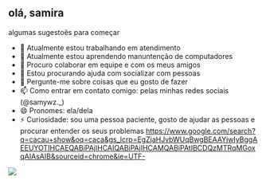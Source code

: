 ## olá, samira

algumas sugestoẽs para começar

- 🔭 Atualmente estou trabalhando em atendimento
- 🌱 Atualmente estou aprendendo manuntenção de computadores
- 👯 Procuro colaborar em equipe e com os meus amigos
- 🤔 Estou procurando ajuda com socializar com pessoas
- 💬 Pergunte-me sobre coisas que eu gosto de fazer
- 📫 Como entrar em contato comigo: pelas minhas redes sociais (@samywz._)
- 😄 Pronomes: ela/dela
- ⚡ Curiosidade: sou uma pessoa paciente, gosto de ajudar as pessoas e procurar entender os seus problemas
https://www.google.com/search?q=cacau+show&oq=caca&gs_lcrp=EgZjaHJvbWUqBwgBEAAYjwIyBggAEEUYOTIHCAEQABiPAjIHCAIQABiPAjIHCAMQABiPAtIBCDQzMTRqMGoxqAIAsAIB&sourceid=chrome&ie=UTF-

![](https://media0.giphy.com/media/v1.Y2lkPTc5MGI3NjExemx1Zm5xOGViYWtzZjNha3A4NWtkdGMwOWJ0djA5dHpsaW93dzUwcSZlcD12MV9pbnRlcm5hbF9naWZfYnlfaWQmY3Q9Zw/l3vQXabr88AvMu7Mk/giphy.webp)

